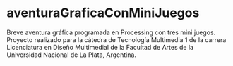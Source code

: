 # aventuraGraficaConMiniJuegos
Breve aventura gráfica programada en Processing con tres mini juegos. Proyecto realizado para la cátedra de Tecnología Multimedia 1 de la carrera Licenciatura en Diseño Multimedial de la Facultad de Artes de la Universidad Nacional de La Plata, Argentina.
